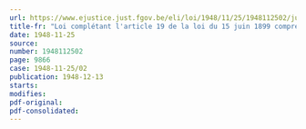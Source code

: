 ```yaml
---
url: https://www.ejustice.just.fgov.be/eli/loi/1948/11/25/1948112502/justel
title-fr: "Loi complétant l'article 19 de la loi du 15 juin 1899 comprenant le titre Ier du Code de Procédure pénale militaire"
date: 1948-11-25
source:
number: 1948112502
page: 9866
case: 1948-11-25/02
publication: 1948-12-13
starts:
modifies:
pdf-original:
pdf-consolidated:
---
```


